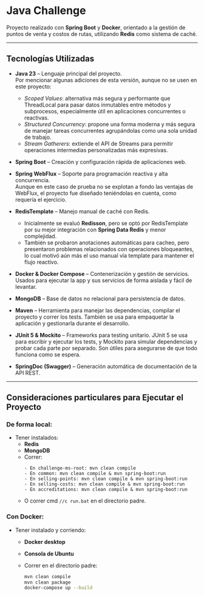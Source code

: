 # Java Challenge

Proyecto realizado con **Spring Boot** y **Docker**, orientado a la gestión de puntos de venta y costos de rutas, utilizando **Redis** como sistema de caché.

---

## Tecnologías Utilizadas

- **Java 23** – Lenguaje principal del proyecto.  
  Por mencionar algunas adiciones de esta versión, aunque no se usen en este proyecto:
    
    - *Scoped Values*: alternativa más segura y performante que ThreadLocal para pasar datos inmutables entre métodos y subprocesos, especialmente útil en aplicaciones concurrentes o reactivas.
    - *Structured Concurrency*: propone una forma moderna y más segura de manejar tareas concurrentes agrupándolas como una sola unidad de trabajo.
    - *Stream Gatherers*: extiende el API de Streams para permitir operaciones intermedias personalizadas más expresivas.
	
- **Spring Boot** – Creación y configuración rápida de aplicaciones web.  
- **Spring WebFlux** – Soporte para programación reactiva y alta concurrencia.  
   Aunque en este caso de prueba no se explotan a fondo las ventajas de WebFlux, el proyecto fue diseñado teniéndolas en cuenta, como requería el ejercicio.
- **RedisTemplate** – Manejo manual de caché con Redis.  
   - Inicialmente se evaluó **Redisson**, pero se optó por RedisTemplate por su mejor integración con **Spring Data Redis** y menor complejidad.
   - También se probaron anotaciones automáticas para cacheo, pero presentaron problemas relacionados con operaciones bloqueantes, lo cual motivó aún más el uso manual vía template para mantener el flujo reactivo.
- **Docker & Docker Compose** – Contenerización y gestión de servicios. Usados para ejecutar la app y sus servicios de forma aislada y fácil de levantar.
- **MongoDB** – Base de datos no relacional para persistencia de datos.  
- **Maven** – Herramienta para manejar las dependencias, compilar el proyecto y correr los tests. También se usa para empaquetar la aplicación y gestionarla durante el desarrollo.  
- **JUnit 5 & Mockito** – Frameworks para testing unitario. JUnit 5 se usa para escribir y ejecutar los tests, y Mockito para simular dependencias y probar cada parte por separado. Son útiles para asegurarse de que todo funciona como se espera.
- **SpringDoc (Swagger)** – Generación automática de documentación de la API REST.

---

## Consideraciones particulares para Ejecutar el Proyecto

### De forma local:

- Tener instalados:
  - **Redis**
  - **MongoDB**
  -	Correr:
	```
	- En challenge-ms-root: mvn clean compile
	- En common: mvn clean compile & mvn spring-boot:run
	- En selling-points: mvn clean compile & mvn spring-boot:run
	- En selling-costs: mvn clean compile & mvn spring-boot:run
	- En accreditations: mvn clean compile & mvn spring-boot:run

  - O correr cmd ```//c run.bat``` en el directorio padre.	
	

### Con Docker:

- Tener instalado y corriendo:
  - **Docker desktop**
  - **Consola de Ubuntu**
  
  - Correr en el directorio padre:

	```bash
	mvn clean compile
	mvn clean package
	docker-compose up --build

